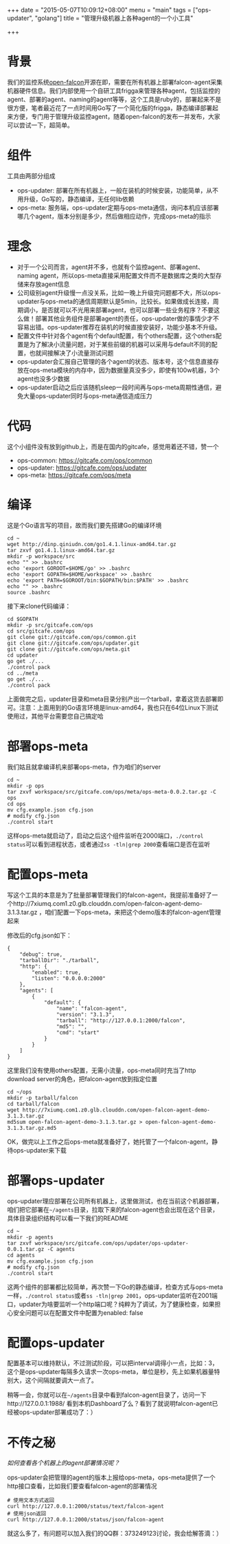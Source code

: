 +++
date = "2015-05-07T10:09:12+08:00"
menu = "main"
tags = ["ops-updater", "golang"]
title = "管理升级机器上各种agent的一个小工具"

+++

# 背景

我们的监控系统[open-falcon](https://github.com/open-falcon)开源在即，需要在所有机器上部署falcon-agent采集机器硬件信息。我们内部使用一个自研工具frigga来管理各种agent，包括监控的agent、部署的agent、naming的agent等等，这个工具是ruby的，部署起来不是很方便，笔者最近花了一点时间用Go写了一个简化版的frigga，静态编译部署起来方便，专门用于管理升级监控agent，随着open-falcon的发布一并发布，大家可以尝试一下，超简单。

# 组件

工具由两部分组成

- ops-updater: 部署在所有机器上，一般在装机的时候安装，功能简单，从不用升级，Go写的，静态编译，无任何lib依赖
- ops-meta: 服务端，ops-updater定期与ops-meta通信，询问本机应该部署哪几个agent，版本分别是多少，然后做相应动作，完成ops-meta的指示

# 理念

- 对于一个公司而言，agent并不多，也就有个监控agent、部署agent、naming agent，所以ops-meta直接采用配置文件而不是数据库之类的大型存储来存放agent信息
- 公司级别agent升级慢一点没关系，比如一晚上升级完问题都不大，所以ops-updater与ops-meta的通信周期默认是5min，比较长。如果做成长连接，周期调小，是否就可以不光用来部署agent，也可以部署一些业务程序？不要这么做！部署其他业务组件是部署agent的责任，ops-updater做的事情少才不容易出错。ops-updater推荐在装机的时候直接安装好，功能少基本不升级。
- 配置文件中针对各个agent有个default配置，有个others配置，这个others配置是为了解决小流量问题，对于某些前缀的机器可以采用与default不同的配置，也就间接解决了小流量测试问题
- ops-updater会汇报自己管理的各个agent的状态、版本号，这个信息直接存放在ops-meta模块的内存中，因为数据量真没多少，即使有100w机器，3个agent也没多少数据
- ops-updater启动之后应该随机sleep一段时间再与ops-meta周期性通信，避免大量ops-updater同时与ops-meta通信造成压力

# 代码

这个小组件没有放到github上，而是在国内的gitcafe，感觉用着还不错，赞一个

- ops-common: https://gitcafe.com/ops/common
- ops-updater: https://gitcafe.com/ops/updater
- ops-meta: https://gitcafe.com/ops/meta

# 编译

这是个Go语言写的项目，故而我们要先搭建Go的编译环境

```
cd ~
wget http://dinp.qiniudn.com/go1.4.1.linux-amd64.tar.gz
tar zxvf go1.4.1.linux-amd64.tar.gz
mkdir -p workspace/src
echo "" >> .bashrc
echo 'export GOROOT=$HOME/go' >> .bashrc
echo 'export GOPATH=$HOME/workspace' >> .bashrc
echo 'export PATH=$GOROOT/bin:$GOPATH/bin:$PATH' >> .bashrc
echo "" >> .bashrc
source .bashrc
```

接下来clone代码编译：

```
cd $GOPATH
mkdir -p src/gitcafe.com/ops
cd src/gitcafe.com/ops
git clone git://gitcafe.com/ops/common.git
git clone git://gitcafe.com/ops/updater.git
git clone git://gitcafe.com/ops/meta.git
cd updater
go get ./...
./control pack
cd ../meta
go get ./...
./control pack
```

上面做完之后，updater目录和meta目录分别产出一个tarball，拿着这货去部署即可。注意：上面用到的Go语言环境是linux-amd64，我也只在64位Linux下测试使用过，其他平台需要您自己搞定哈

# 部署ops-meta

我们姑且就拿编译机来部署ops-meta，作为咱们的server

```
cd ~
mkdir -p ops
tar zxvf workspace/src/gitcafe.com/ops/meta/ops-meta-0.0.2.tar.gz -C ops
cd ops
mv cfg.example.json cfg.json
# modify cfg.json
./control start
```

这样ops-meta就启动了，启动之后这个组件监听在2000端口，`./control status`可以看到进程状态，或者通过`ss -tln|grep 2000`查看端口是否在监听

# 配置ops-meta

写这个工具的本意是为了批量部署管理我们的falcon-agent，我提前准备好了一个http://7xiumq.com1.z0.glb.clouddn.com/open-falcon-agent-demo-3.1.3.tar.gz ，咱们配置一下ops-meta，来把这个demo版本的falcon-agent管理起来

修改后的cfg.json如下：

```
{
    "debug": true,
    "tarballDir": "./tarball",
    "http": {
        "enabled": true,
        "listen": "0.0.0.0:2000"
    },
    "agents": [
        {
            "default": {
                "name": "falcon-agent",
                "version": "3.1.3",
                "tarball": "http://127.0.0.1:2000/falcon",
                "md5": "",
                "cmd": "start"
            }
        }
    ]
}
```

这里我们没有使用others配置，无需小流量，ops-meta同时充当了http download server的角色，把falcon-agent放到指定位置

```
cd ~/ops
mkdir -p tarball/falcon
cd tarball/falcon
wget http://7xiumq.com1.z0.glb.clouddn.com/open-falcon-agent-demo-3.1.3.tar.gz
md5sum open-falcon-agent-demo-3.1.3.tar.gz > open-falcon-agent-demo-3.1.3.tar.gz.md5
```

OK，做完以上工作之后ops-meta就准备好了，她托管了一个falcon-agent，静待ops-updater来下载

# 部署ops-updater

ops-updater理应部署在公司所有机器上，这里做测试，也在当前这个机器部署，咱们把它部署在`~/agents`目录，拉取下来的falcon-agent也会出现在这个目录，具体目录组织结构可以看一下我们的README

```
cd ~
mkdir -p agents
tar zxvf workspace/src/gitcafe.com/ops/updater/ops-updater-0.0.1.tar.gz -C agents
cd agents
mv cfg.example.json cfg.json
# modify cfg.json
./control start
```

这两个组件的部署都比较简单，再次赞一下Go的静态编译，检查方式与ops-meta一样，`./control status`或者`ss -tln|grep 2001`，ops-updater监听在2001端口，updater为啥要监听一个http端口呢？纯粹为了调试，为了健康检查，如果担心安全问题可以在配置文件中配置为enabled: false

# 配置ops-updater

配置基本可以维持默认，不过测试阶段，可以把interval调得小一点，比如：3，这个是ops-updater每隔多久请求一次ops-meta，单位是秒，先上如果机器量特别大，这个间隔就要调大一点了。

稍等一会，你就可以在`~/agents`目录中看到falcon-agent目录了，访问一下http://127.0.0.1:1988/ 看到本机Dashboard了么？看到了就说明falcon-agent已经被ops-updater部署成功了：）

# 不传之秘

*如何查看各个机器上的agent部署情况呢？*

ops-updater会把管理的agent的版本上报给ops-meta，ops-meta提供了一个http接口查看，比如我们要查看falcon-agent的部署情况

```
# 使用文本方式返回
curl http://127.0.0.1:2000/status/text/falcon-agent
# 使用json返回
curl http://127.0.0.1:2000/status/json/falcon-agent
```

就这么多了，有问题可以加入我们的QQ群：373249123讨论，我会给解答滴：）
